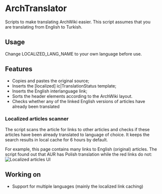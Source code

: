 # ArchTranslator
Scripts to make translating ArchWiki easier. This script assumes that you are translating from English to Turkish.

## Usage
Change LOCALIZED_LANG_NAME to your own language before use.

## Features
- Copies and pastes the original source;
- Inserts the [localized] ic|TranslationStatus template;
- Inserts the English interlanguage link;
- Sorts the header elements according to the ArchWiki layout.
- Checks whether any of the linked English versions of articles have already been translated

### Localized articles scanner
The script scans the article for links to other articles and checks if these articles have
been already translated to language of choice. It keeps the search results in local 
cache for 6 hours by default. 

For example, this page contains many links to English (original) articles. The script
found out that AUR has Polish translation while the red links do not:
![Localized articles UI](assets/localized-links.png)

## Working on
- Support for multiple languages (mainly the localized link caching)
